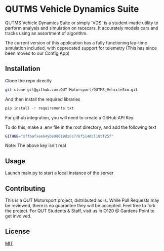 # QUTMS Vehicle Dynamics Suite

QUTMS Vehicle Dynamics Suite or simply 'VDS' is a student-made utility to perform analysis and simulation on racecars. It accurately models cars and tracks using an assortment of algorithm.

The current version of this application has a fully functioning lap-time simulation included, with deprecated support for telemetry (This has since been moved to our Config App)

## Installation

Clone the repo directly

```bash
git clone git@github.com:QUT-Motorsport/QUTMS_VehicleSim.git
```

And then install the required libraries

```bash
pip install -r requirements.txt
```

For github integration, you will need to create a GitHub API Key

To do this, make a .env file in the root directory, and add the following text

```bash
GITHUB="xffbafxee64ybe9d019dz0c778f514dcl18tf25f"
```

Note: The above key isn't real

## Usage

Launch main.py to start a local instance of the server

## Contributing
This is a QUT Motorsport project, distributed as is. While Pull Requests may be reviewed, there is no guarantee they will be accepted. Feel free to fork the project. For QUT Students & Staff, visit us in O120 @ Gardens Point to get involved.

## License
[MIT](https://choosealicense.com/licenses/mit/)
